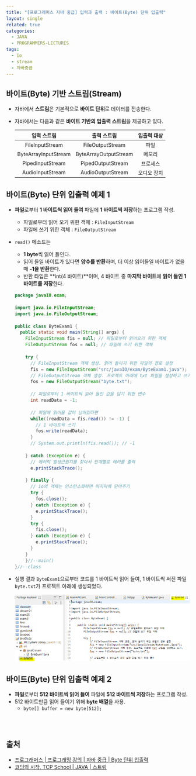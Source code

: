 ```yaml
---
title: "[프로그래머스 자바 중급] 입력과 출력 : 바이트(Byte) 단위 입출력"
layout: single
related: true
categories:
  - JAVA
  - PROGRAMMERS-LECTURES
tags:
  - io
  - stream
  - 자바중급
---
```


## 바이트(Byte) 기반 스트림(Stream)
- 자바에서 **스트림**은 기본적으로 **바이트 단위**로 데이터를 전송한다.

- 자바에서는 다음과 같은 **바이트 기반의 입출력 스트림**을 제공하고 있다.
  
  | 입력 스트림 | 출력 스트림 | 입출력 대상 |
  |:----------:|:-----------:|:----------:|
  | FileInputStream | FileOutputStream | 파일 |
  | ByteArrayInputStream | ByteArrayOutputStream | 메모리 |
  | PipedInputStream | PipedOutputStream | 프로세스 |
  | AudioInputStream | AudioOutputStream | 오디오 장치 |
  
## 바이트(Byte) 단위 입출력 예제 1
- **파일**로부터 **1 바이트씩 읽어 들여** 파일에 **1 바이트씩 저장**하는 프로그램 작성.
  - 파일로부터 읽어 오기 위한 객체 : `FileInputStream`
  - 파일에 쓰기 위한 객체 : `FileOutputStream`

- `read()` 메소드는 
  - **1 byte**씩 읽어 들인다. 
  - 읽어 들일 바이트가 있다면 **양수를 반환**하며, 더 이상 읽어들일 바이트가 없을 때 **-1을 반환**한다.
  - 반환 타입은 **int(4 바이트)**이며, 4 바이트 중 **마지막 바이트**에 **읽어 들인 1 바이트를 저장**한다.

  ```java
  package javaIO.exam;

  import java.io.FileInputStream;
  import java.io.FileOutputStream;

  public class ByteExam1 {
    public static void main(String[] args) {
      FileInputStream fis = null; // 파일로부터 읽어오기 위한 객체
      FileOutputStream fos = null; // 파일에 쓰기 위한 객체
      
      try {
        // FileInputStream 객체 생성. 읽어 들이기 위한 파일의 경로 설정
        fis = new FileInputStream("src/javaIO/exam/ByteExam1.java");
        // FileOutputStream 객체 생성. 프로젝트 아래에 txt 파일을 생성하고 쓰기.
        fos = new FileOutputStream("byte.txt");

        // 파일로부터 1 바이트씩 읽어 들인 값을 담기 위한 변수
        int readData = -1;

        // 파일에 읽어올 값이 남아있다면
        while((readData = fis.read()) != -1) {
          // 1 바이트씩 쓰기
          fos.write(readData);
        }
        // System.out.println(fis.read()); // -1
				
      } catch (Exception e) {
        // 에러의 발생근원지를 찾아서 단계별로 에러를 출력
        e.printStackTrace();

      } finally {
        // io의 객체는 인스턴스화하면 마지막에 닫아주기
        try {
          fos.close();
        } catch (Exception e) {
          e.printStackTrace();
        }
        try {
          fis.close();
        } catch (Exception e) {
          e.printStackTrace();
        }
      }
	  }//--main()
  }//--class
  ```

- 실행 결과 `ByteExam1`으로부터 코드를 1 바이트씩 읽어 들여, 1 바이트씩 써진 파일 `byte.txt`가 프로젝트 아래에 생성되었다.

  ![byte.txt가 생성된 모습](/assets/images/java/byteexam1_result.png)
  
## 바이트(Byte) 단위 입출력 예제 2
- **파일**로부터 **512 바이트씩 읽어 들여** 파일에 **512 바이트씩 저장**하는 프로그램 작성.
- 512 바이트만큼 읽어 들이기 위해 **byte 배열**을 사용.
  - `byte[] buffer = new byte[512];`

<br/>

  ```java
  
  ```

  
## 출처
- [프로그래머스 \| 프로그래밍 강의 \| 자바 중급 \| Byte 단위 입출력](https://programmers.co.kr/learn/courses/9/lessons/267)
- [코딩의 시작, TCP School \| JAVA \| 스트림](https://www.tcpschool.com/java/java_io_stream)
